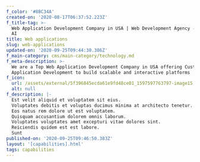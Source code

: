 ```yaml
---
f_color: '#8BC34A'
created-on: '2020-08-17T06:37:52.223Z'
f_title-tag: >-
  Web Application Development Company in USA | Web Development Agency - Maslow
  AI
title: Web applications
slug: web-applications
updated-on: '2020-09-25T09:44:30.386Z'
f_main-category: cms/main-category/technology.md
f_meta-description: >-
  We are a Top Web Application Development Company in USA offering Custom Web
  Application Development to build scalable and interactive platforms
f_icon:
  url: /assets/external/5f396845ecda61e9fd48ce01_1597597763797-image15.jpg
  alt: null
f_description: |-
  Est velit aliquid et voluptatem sit eius.
  Voluptates debitis et voluptas ducimus minima at architecto tenetur.
  Eos natus rem dolore ut est voluptatem.
  Quisquam accusantium dolorem omnis laborum.
  Voluptates voluptates amet excepturi vitae dolores sint.
  Reiciendis quidem est est labore.
  Sunt
published-on: '2020-09-25T09:46:50.383Z'
layout: '[capabilities].html'
tags: capabilities
---
```



